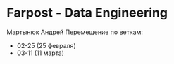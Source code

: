 # Farpost - Data Engineering
Мартынюк Андрей
Перемещение по веткам:
- 02-25 (25 февраля)
- 03-11 (11 марта)
